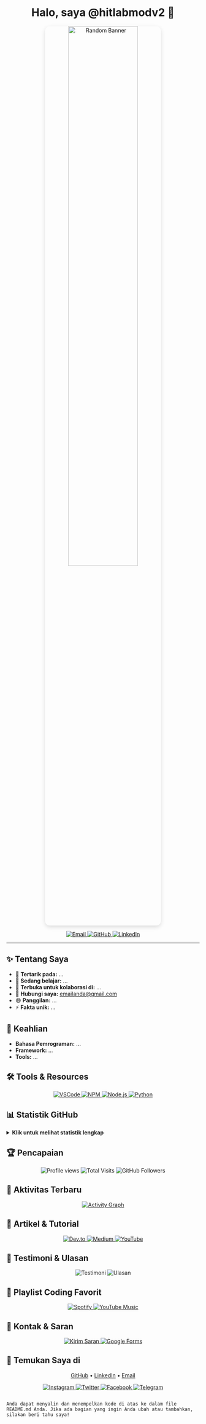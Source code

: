 <h1 align="center">Halo, saya @hitlabmodv2 👋</h1>

<!-- Gambar random di bagian atas -->
<p align="center">
  <img src="https://files.catbox.moe/azbrp4.jpg" alt="Random Banner" width="60%" style="border-radius: 12px; box-shadow: 0 4px 12px #0002;" />
</p>

<p align="center">
  <a href="mailto:emailanda@gmail.com">
    <img src="https://img.shields.io/badge/Kontak%20Saya-Email-blue?style=for-the-badge&logo=gmail" alt="Email" />
  </a>
  <a href="https://github.com/hitlabmodv2">
    <img src="https://img.shields.io/badge/Ikuti%20Saya-GitHub-black?style=for-the-badge&logo=github" alt="GitHub" />
  </a>
  <a href="https://www.linkedin.com/in/username/">
    <img src="https://img.shields.io/badge/LinkedIn-Profile-blue?style=for-the-badge&logo=linkedin" alt="LinkedIn" />
  </a>
</p>

---

## ✨ Tentang Saya

- 👀 **Tertarik pada:** ...
- 🌱 **Sedang belajar:** ...
- 🤝 **Terbuka untuk kolaborasi di:** ...
- 📧 **Hubungi saya:** emailanda@gmail.com
- 😄 **Panggilan:** ...
- ⚡ **Fakta unik:** ...

## 🚀 Keahlian

- **Bahasa Pemrograman:** ...
- **Framework:** ...
- **Tools:** ...

## 🛠️ Tools & Resources
<p align="center">
  <a href="https://code.visualstudio.com/">
    <img src="https://img.shields.io/badge/VSCode-Editor-007ACC?style=for-the-badge&logo=visualstudiocode&logoColor=white" alt="VSCode" />
  </a>
  <a href="https://www.npmjs.com/">
    <img src="https://img.shields.io/badge/NPM-Package-red?style=for-the-badge&logo=npm&logoColor=white" alt="NPM" />
  </a>
  <a href="https://nodejs.org/">
    <img src="https://img.shields.io/badge/Node.js-JS-green?style=for-the-badge&logo=node.js&logoColor=white" alt="Node.js" />
  </a>
  <a href="https://www.python.org/">
    <img src="https://img.shields.io/badge/Python-Language-yellow?style=for-the-badge&logo=python&logoColor=white" alt="Python" />
  </a>
</p>

## 📊 Statistik GitHub

<details>
  <summary><b>Klik untuk melihat statistik lengkap</b></summary>
  <br/>
  <p align="center">
    <img src="https://github-readme-stats.vercel.app/api?username=hitlabmodv2&show_icons=true&theme=radical" alt="GitHub Stats" />
    <br/><br/>
    <img src="https://github-readme-streak-stats.herokuapp.com/?user=hitlabmodv2&theme=radical" alt="GitHub Streak" />
    <br/><br/>
    <img src="https://github-readme-stats.vercel.app/api/top-langs/?username=hitlabmodv2&layout=compact&theme=radical" alt="Top Languages" />
    <br/><br/>
    <img src="https://github-profile-trophy.vercel.app/?username=hitlabmodv2&theme=radical&margin-w=10&no-frame=true" alt="GitHub Trophies" />
    <br/><br/>
    <img src="https://raw.githubusercontent.com/hitlabmodv2/hitlabmodv2/output/github-contribution-grid-snake.svg" alt="Contribution Snake" />
    <br/>
    <b>Keterangan Statistik:</b>
    <ul align="left">
      <li>Statistik di atas diupdate otomatis setiap hari.</li>
      <li>Bahasa pemrograman terpopuler berdasarkan repositori publik.</li>
      <li>Streak menampilkan aktivitas coding harian Anda.</li>
      <li>Trophies menampilkan pencapaian GitHub Anda.</li>
      <li>Contribution Snake menampilkan animasi kontribusi Anda.</li>
      <li>Ingin fitur lain? Hubungi saya di sosial media di bawah!</li>
    </ul>
  </p>
</details>

## 🏆 Pencapaian
<p align="center">
  <img src="https://komarev.com/ghpvc/?username=hitlabmodv2&style=for-the-badge" alt="Profile views" />
  <img src="https://badges.pufler.dev/visits/hitlabmodv2/hitlabmodv2?style=for-the-badge" alt="Total Visits" />
  <img src="https://img.shields.io/github/followers/hitlabmodv2?label=Followers&style=for-the-badge" alt="GitHub Followers" />
</p>

## 📅 Aktivitas Terbaru
<p align="center">
  <a href="https://github.com/hitlabmodv2?tab=activity">
    <img src="https://github-readme-activity-graph.cyclic.app/graph?username=hitlabmodv2&theme=radical" alt="Activity Graph" />
  </a>
</p>

## 📖 Artikel & Tutorial
<p align="center">
  <a href="https://dev.to/username">
    <img src="https://img.shields.io/badge/Dev.to-Artikel-0A0A0A?style=for-the-badge&logo=devdotto&logoColor=white" alt="Dev.to" />
  </a>
  <a href="https://medium.com/@username">
    <img src="https://img.shields.io/badge/Medium-Tutorial-12100E?style=for-the-badge&logo=medium&logoColor=white" alt="Medium" />
  </a>
  <a href="https://youtube.com/@username">
    <img src="https://img.shields.io/badge/YouTube-Video-red?style=for-the-badge&logo=youtube&logoColor=white" alt="YouTube" />
  </a>
</p>

## 💬 Testimoni & Ulasan
<p align="center">
  <img src="https://img.shields.io/badge/Testimoni-Positif-brightgreen?style=for-the-badge&logo=trustpilot&logoColor=white" alt="Testimoni" />
  <img src="https://img.shields.io/badge/Ulasan-5★-yellow?style=for-the-badge" alt="Ulasan" />
</p>

## 🎵 Playlist Coding Favorit
<p align="center">
  <a href="https://open.spotify.com/user/username">
    <img src="https://img.shields.io/badge/Spotify-Playlist-1DB954?style=for-the-badge&logo=spotify&logoColor=white" alt="Spotify" />
  </a>
  <a href="https://music.youtube.com/channel/username">
    <img src="https://img.shields.io/badge/YouTube%20Music-Playlist-FF0000?style=for-the-badge&logo=youtubemusic&logoColor=white" alt="YouTube Music" />
  </a>
</p>

## 📝 Kontak & Saran
<p align="center">
  <a href="mailto:emailanda@gmail.com?subject=Saran%20untuk%20Profil%20GitHub">
    <img src="https://img.shields.io/badge/Kirim%20Saran-Email-blue?style=for-the-badge&logo=gmail" alt="Kirim Saran" />
  </a>
  <a href="https://forms.gle/your-google-form-link">
    <img src="https://img.shields.io/badge/Formulir%20Saran-Google%20Forms-green?style=for-the-badge&logo=googleforms&logoColor=white" alt="Google Forms" />
  </a>
</p>

## 🔗 Temukan Saya di
<p align="center">
  <a href="https://github.com/hitlabmodv2">GitHub</a> •
  <a href="https://www.linkedin.com/in/username/">LinkedIn</a> •
  <a href="mailto:emailanda@gmail.com">Email</a>
</p>

<p align="center">
  <a href="https://instagram.com/username">
    <img src="https://img.shields.io/badge/Instagram-Follow-orange?style=for-the-badge&logo=instagram" alt="Instagram" />
  </a>
  <a href="https://twitter.com/username">
    <img src="https://img.shields.io/badge/Twitter-Follow-blue?style=for-the-badge&logo=twitter" alt="Twitter" />
  </a>
  <a href="https://facebook.com/username">
    <img src="https://img.shields.io/badge/Facebook-Follow-blue?style=for-the-badge&logo=facebook" alt="Facebook" />
  </a>
  <a href="https://t.me/username">
    <img src="https://img.shields.io/badge/Telegram-Chat-blue?style=for-the-badge&logo=telegram" alt="Telegram" />
  </a>
</p>

<!---
hitlabmodv2/hitlabmodv2 is a ✨ special ✨ repository because its `README.md` (this file) appears on your GitHub profile.
You can click the Preview link to take a look at your changes.
--->
````

Anda dapat menyalin dan menempelkan kode di atas ke dalam file README.md Anda. Jika ada bagian yang ingin Anda ubah atau tambahkan, silakan beri tahu saya!
